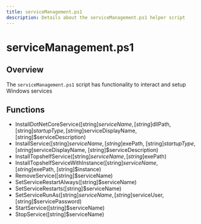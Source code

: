 ```yaml
---
title: serviceManagement.ps1
description: Details about the serviceManagement.ps1 helper script
---
```


# serviceManagement.ps1

## Overview

The `serviceManagement.ps1` script has functionality to interact and setup Windows services

## Functions

* InstallDotNetCoreService([string]$serviceName, [string]$dllPath, [string]$startupType, [string]$serviceDisplayName, [string]$serviceDescription)
* InstallService([string]$serviceName, [string]$exePath, [string]$startupType, [string]$serviceDisplayName, [string]$serviceDescription)
* InstallTopshelfService([string]$serviceName, [string]$exePath)
* InstallTopshelfServiceWithInstance([string]$serviceName, [string]$exePath, [string]$instance)
* RemoveService([string]$serviceName)
* SetServiceRestartAlways([string]$serviceName)
* SetServiceRestarts([string]$serviceName)
* SetServiceRunAs([string]$serviceName, [string]$serviceUser, [string]$servicePassword)
* StartService([string]$serviceName)
* StopService([string]$serviceName)
